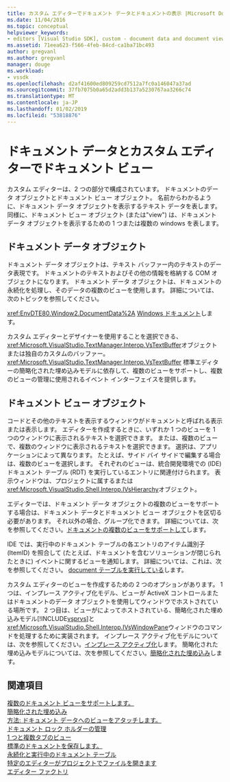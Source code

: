 ```yaml
---
title: カスタム エディターでドキュメント データとドキュメントの表示 |Microsoft Docs
ms.date: 11/04/2016
ms.topic: conceptual
helpviewer_keywords:
- editors [Visual Studio SDK], custom - document data and document view
ms.assetid: 71eea623-f566-4feb-84cd-ca1ba71bc493
author: gregvanl
ms.author: gregvanl
manager: douge
ms.workload:
- vssdk
ms.openlocfilehash: d2af41600ed809259cd7512a7fc0a146047a37ad
ms.sourcegitcommit: 37fb7075b0a65d2add3b137a5230767aa3266c74
ms.translationtype: MT
ms.contentlocale: ja-JP
ms.lasthandoff: 01/02/2019
ms.locfileid: "53818876"
---
```

# <a name="document-data-and-document-view-in-custom-editors"></a>ドキュメント データとカスタム エディターでドキュメント ビュー
カスタム エディターは、2 つの部分で構成されています。 ドキュメントのデータ オブジェクトとドキュメント ビュー オブジェクト。 名前からわかるように、ドキュメント データ オブジェクトを表示するテキスト データを表します。 同様に、ドキュメント ビュー オブジェクト (または"view") は、ドキュメント データ オブジェクトを表示するための 1 つまたは複数の windows を表します。  
  
## <a name="document-data-object"></a>ドキュメント データ オブジェクト  
 ドキュメント データ オブジェクトは、テキスト バッファー内のテキストのデータ表現です。 ドキュメントのテキストおよびその他の情報を格納する COM オブジェクトになります。 ドキュメント データ オブジェクトは、ドキュメントの永続化を処理し、そのデータの複数のビューを使用します。 詳細については、次のトピックを参照してください。  
  
 <xref:EnvDTE80.Window2.DocumentData%2A> [Windows ドキュメント](../extensibility/internals/document-windows.md)します。  
  
 カスタム エディターとデザイナーを使用することを選択できる、<xref:Microsoft.VisualStudio.TextManager.Interop.VsTextBuffer>オブジェクトまたは独自のカスタムのバッファー。 <xref:Microsoft.VisualStudio.TextManager.Interop.VsTextBuffer> 標準エディターの簡略化された埋め込みモデルに依存して、複数のビューをサポートし、複数のビューの管理に使用されるイベント インターフェイスを提供します。  
  
## <a name="document-view-object"></a>ドキュメント ビュー オブジェクト  
 コードとその他のテキストを表示するウィンドウがドキュメントと呼ばれる表示または表示します。 エディターを作成するときに、いずれか 1 つのビューを 1 つのウィンドウに表示されるテキストを選択できます。 または、複数のビューで、複数のウィンドウに表示されるテキストを選択できます。 選択は、アプリケーションによって異なります。 たとえば、サイド バイ サイドで編集する場合は、複数のビューを選択します。 それぞれのビューは、統合開発環境での (IDE) ドキュメント テーブル (RDT) を実行しているエントリに関連付けられます。 表示ウィンドウは、プロジェクトに属するまたは<xref:Microsoft.VisualStudio.Shell.Interop.IVsHierarchy>オブジェクト。  
  
 エディターでは、ドキュメント データ オブジェクトの複数のビューをサポートする場合は、ドキュメント データとドキュメント ビュー オブジェクトを区切る必要があります。 それ以外の場合、グループ化できます。 詳細については、次を参照してください。[ドキュメントの複数のビューをサポートして](../extensibility/supporting-multiple-document-views.md)します。  
  
 IDE では、実行中のドキュメント テーブルの各エントリのアイテム識別子 (ItemID) を照合して (たとえば、ドキュメントを含むソリューションが閉じられたときに) イベントに関するビューを通知します。 詳細については、これは、次を参照してください。 [document テーブルを実行している](../extensibility/internals/running-document-table.md)します。  
  
 カスタム エディターのビューを作成するための 2 つのオプションがあります。 1 つは、インプレース アクティブ化モデル、ビューが ActiveX コントロールまたはドキュメントのデータ オブジェクトを使用してウィンドウでホストされている場所です。 2 つ目は、ビューがによってホストされている、簡略化された埋め込みモデル[!INCLUDE[vsprvs](../code-quality/includes/vsprvs_md.md)]と<xref:Microsoft.VisualStudio.Shell.Interop.IVsWindowPane>ウィンドウのコマンドを処理するために実装されます。 インプレース アクティブ化モデルについては、次を参照してください。[インプレース アクティブ化](../extensibility/in-place-activation.md)します。 簡略化された埋め込みモデルについては、次を参照してください。[簡略化された埋め込み](../extensibility/simplified-embedding.md)します。  
  
## <a name="see-also"></a>関連項目  
 [複数のドキュメント ビューをサポートします。](../extensibility/supporting-multiple-document-views.md)   
 [簡略化された埋め込み](../extensibility/simplified-embedding.md)   
 [方法: ドキュメント データへのビューをアタッチします。](../extensibility/how-to-attach-views-to-document-data.md)   
 [ドキュメント ロック ホルダーの管理](../extensibility/document-lock-holder-management.md)   
 [1 つと複数タブのビュー](../extensibility/single-and-multi-tab-views.md)   
 [標準のドキュメントを保存します。](../extensibility/internals/saving-a-standard-document.md)   
 [永続化と実行中のドキュメント テーブル](../extensibility/internals/persistence-and-the-running-document-table.md)   
 [特定のエディターがプロジェクトでファイルを開きます](../extensibility/internals/determining-which-editor-opens-a-file-in-a-project.md)   
 [エディター ファクトリ](../extensibility/editor-factories.md)